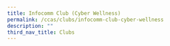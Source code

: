 ```yaml
---
title: Infocomm Club (Cyber Wellness)
permalink: /ccas/clubs/infocomm-club-cyber-wellness
description: ""
third_nav_title: Clubs
---
```

